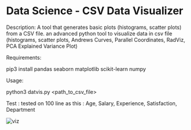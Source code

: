 # Data Science - CSV Data Visualizer
Description: A tool that generates basic plots (histograms, scatter plots) from a CSV file. an advanced python tool to visualize data in csv file (histograms, scatter plots, Andrews Curves, Parallel Coordinates, RadViz, PCA Explained Variance Plot)

Requirements:

pip3 install pandas seaborn matplotlib scikit-learn numpy

Usage:

python3 datvis.py <path_to_csv_file>

Test : tested on 100 line as this : Age, Salary, Experience, Satisfaction, Department

![viz](https://github.com/user-attachments/assets/454f3eed-f68a-43e9-8916-db7de72eaa75)
